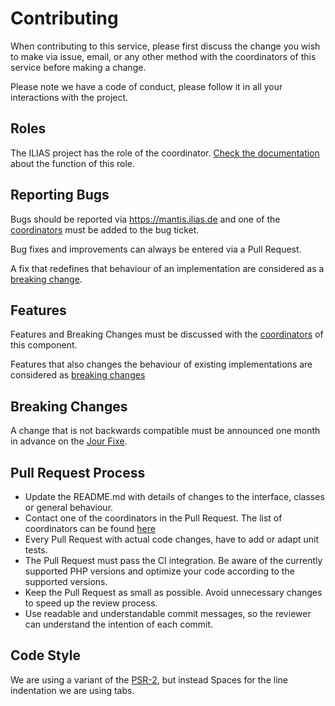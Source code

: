 # Contributing

When contributing to this service,
please first discuss the change you wish to make via
issue, email, or any other method with the coordinators of
this service before making a change.

Please note we have a code of conduct,
please follow it in all your interactions with the project.

## Roles

The ILIAS project has the role of the coordinator.
[Check the documentation](/docs/documentation/maintenance-coordinator.md)
about the function of this role.

## Reporting Bugs

Bugs should be reported via https://mantis.ilias.de and
one of the
[coordinators](/src/Refinery/maintenance.json)
must be added to the bug ticket.

Bug fixes and improvements can always be entered via a Pull Request.

A fix that redefines that behaviour of an implementation are considered
as a [breaking change](#breaking-changes).

## Features

Features and Breaking Changes must be discussed with the
[coordinators](/src/Refinery/maintenance.json)
of this component.

Features that also changes the behaviour of existing implementations
are considered as [breaking changes](#breaking-changes)

## Breaking Changes

A change that is not backwards compatible must be
announced one month in advance on the [Jour Fixe](https://docu.ilias.de/goto_docu_wiki_wpage_391_1357.html).

## Pull Request Process

* Update the README.md with details of changes to the interface, classes or
  general behaviour.
* Contact one of the coordinators in the Pull Request.
  The list of coordinators can be found [here](/src/Refinery/maintenance.json)
* Every Pull Request with actual code changes, have to add or adapt unit tests.
* The Pull Request must pass the CI integration.
  Be aware of the currently supported PHP versions and optimize your code according
  to the supported versions.
* Keep the Pull Request as small as possible.
  Avoid unnecessary changes to speed up the review process.
* Use readable and understandable commit messages, so the reviewer can understand the
  intention of each commit.

## Code Style

We are using a variant of the [PSR-2](https://www.php-fig.org/psr/psr-2/),
but instead Spaces for the line indentation we are using tabs.
